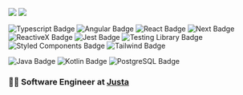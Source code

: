 <a href="https://www.linkedin.com/in/hugobrancowb/"><img src="https://img.shields.io/badge/-hugobrancowb-blue?style=flat-square&logo=Linkedin&logoColor=white"></a>
<a href="https://www.twitter.com/hugobranco"><img src="https://img.shields.io/badge/-@hugobranco-1DA1F2?style=flat-square&logo=twitter&logoColor=white"></a>

![Typescript Badge](https://img.shields.io/badge/-TypeScript-007ACC?style=flat-square&logo=typescript&logoColor=white)
![Angular Badge](https://img.shields.io/badge/-Angular-DD0031?style=flat-square&logo=angular&logoColor=white)
![React Badge](https://img.shields.io/badge/-React-61DAFB?style=flat-square&logo=react&logoColor=black)
![Next Badge](https://img.shields.io/badge/-Next.js-000000?style=flat-square&logo=react&logoColor=white)
![ReactiveX Badge](https://img.shields.io/badge/-ReactiveX-B7178C?style=flat-square&logo=reactivex&logoColor=white)
![Jest Badge](https://img.shields.io/badge/-Jest-C21325?style=flat-square&logo=jest&logoColor=white)
![Testing Library Badge](https://img.shields.io/badge/-Testing%20Library-E33332?style=flat-square&logo=testing-library&logoColor=white)
![Styled Components Badge](https://img.shields.io/badge/-Styled%20Components-DB7093?style=flat-square&logo=styled-components&logoColor=white)
![Tailwind Badge](https://img.shields.io/badge/-Tailwind-38B2AC?style=flat-square&logo=tailwind-css&logoColor=white)

![Java Badge](https://img.shields.io/badge/-Java-007396?style=flat-square&logo=java&logoColor=white)
![Kotlin Badge](https://img.shields.io/badge/-Kotlin-0095D5?style=flat-square&logo=kotlin&logoColor=white)
![PostgreSQL Badge](https://img.shields.io/badge/-PostgreSQL-336791?style=flat-square&logo=postgresql&logoColor=white)

<!-- ![Webpack Badge](https://img.shields.io/badge/-Webpack-8DD6F9?style=flat-square&logo=webpack&logoColor=black) -->
<!-- ![NestJs Badge](https://img.shields.io/badge/-NestJs-E0234E?style=flat-square&logo=nestjs&logoColor=white) -->
<!-- ![Storybook Badge](https://img.shields.io/badge/-Storybook-FF4785?style=flat-square&logo=storybook&logoColor=white) -->
<!-- ![Firebase Badge](https://img.shields.io/badge/-Firebase-FFCA28?style=flat-square&logo=kotlin&logoColor=black) -->
<!-- ![Swagger Badge](https://img.shields.io/badge/-Swagger-85EA2D?style=flat-square&logo=swagger&logoColor=black) -->

### :man_technologist: Software Engineer at [Justa](https://www.justa.com.vc/)
